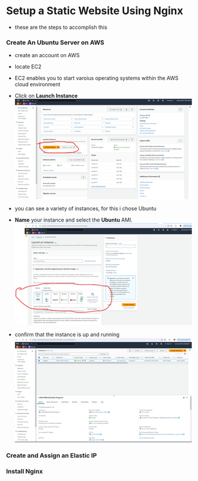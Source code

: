# Setup a Static Website Using Nginx
 - these are the steps to accomplish this
### Create An Ubuntu Server on AWS
- create an account on AWS
- locate EC2
- EC2 enables you to start varoius operating systems within the AWS cloud environment

- Click on **Launch Instance**
![1](img/1.png)

- you can see a variety of instances, for this i chose Ubuntu
- **Name** your instance and select the **Ubuntu** AMI.
![2](img/2.png)

- confirm that the instance is up and running
![3](img/3.png)

### Create and Assign an Elastic IP

### Install Nginx

